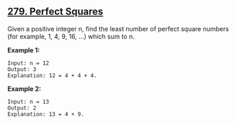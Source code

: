 ## [279. Perfect Squares](https://leetcode.com/problems/perfect-squares/)

Given a positive integer n, find the least number of perfect square numbers (for example, 1, 4, 9, 16, ...) which sum to n.

**Example 1:**

```
Input: n = 12
Output: 3
Explanation: 12 = 4 + 4 + 4.
```

**Example 2:**

```
Input: n = 13
Output: 2
Explanation: 13 = 4 + 9.
```
